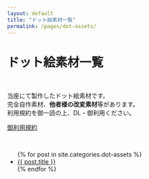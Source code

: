 ```yaml
---
layout: default
title: "ドット絵素材一覧"
permalink: /pages/dot-assets/
---
```


<p><h1>ドット絵素材一覧</h1></p>

<br>

当座にて製作したドット絵素材です。  
完全自作素材、<b>他者様の改変素材</b>等があります。  
利用規約を御一読の上、DL・御利用ください。  
  
<a href="{{ site.baseurl }}/pages/LICENSE/">御利用規約</a>

<br>

<ul>
  {% for post in site.categories.dot-assets %}
    <li><a href="{{ site.baseurl }}{{ post.url }}">{{ post.title }}</a></li>
  {% endfor %}
</ul>
